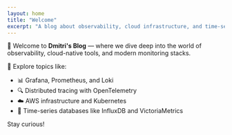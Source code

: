 ```yaml
---
layout: home
title: "Welcome"
excerpt: "A blog about observability, cloud infrastructure, and time-series databases."
---
```


👋 Welcome to **Dmitri's Blog** — where we dive deep into the world of observability, cloud-native tools, and modern monitoring stacks.

🧭 Explore topics like:
- 📊 Grafana, Prometheus, and Loki
- 🔍 Distributed tracing with OpenTelemetry
- ☁️ AWS infrastructure and Kubernetes
- 🧠 Time-series databases like InfluxDB and VictoriaMetrics

Stay curious!
